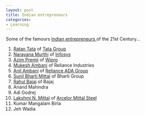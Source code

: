 ```yaml
---
layout: post
title: Indian entrepreneurs
categories:
- Learning
---
```



Some of the famours [Indian entrepreneurs ](http://en.wikipedia.org/wiki/List_of_Indian_entrepreneurs)of the 21st Century...

1. [Ratan Tata](http://en.wikipedia.org/wiki/Ratan_Tata) of [Tata Group](http://www.tata.com/)
2. [Narayana Murthi](http://en.wikipedia.org/wiki/N._R._Narayana_Murthy) of [Infosys](http://www.infosys.com/)
3. [Azim Premji](http://en.wikipedia.org/wiki/Azim_Premji) of [Wipro](http://www.wiprocorporate.com/)
4. [Mukesh Ambani](http://en.wikipedia.org/wiki/Mukesh_Ambani) of Reliance Industries
5. [Anil Ambani](http://en.wikipedia.org/wiki/Anil_Ambani) of [Reliance ADA Group](http://www.relianceadagroup.com/ada/index.html)
6. [Sunil Bharti Mittal](http://en.wikipedia.org/wiki/Sunil_Mittal) of Bharti Group
7. [Rahul Bajaj](http://en.wikipedia.org/wiki/Rahul_Bajaj) of Bajaj
8. Anand Mahindra
9. Adi Godrej
10. [Lakshmi N. Mittal](http://en.wikipedia.org/wiki/Lakshmi_Mittal) of [Arcelor Mittal Steel](http://www.arcelormittal.com/)
11. Kumar Mangalam Birla
12. Jeh Wadia
